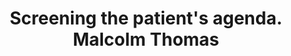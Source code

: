 ---
area: Communication Skills, calgary-cambridge-model
category: 13 - Calgary Cambridge Workshop
title: Screening the patient's agenda. Malcolm Thomas
description: Screening the patient's agenda. Malcolm Thomas
audio: /assets/audio/13- Calgary Cambridge Workshop - 13 Screening the patient's agenda. Malcolm Thomas - MQ.mp3
article: /assets/publication/Openings.pdf
www: 
keywords: Calgary, Cambridge, Model
youtube: 
soundcloud: 
---